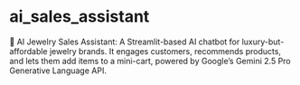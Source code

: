 # ai_sales_assistant
💎 AI Jewelry Sales Assistant:  A Streamlit-based AI chatbot for luxury-but-affordable jewelry brands. It engages customers, recommends products, and lets them add items to a mini-cart, powered by Google’s Gemini 2.5 Pro Generative Language API.
